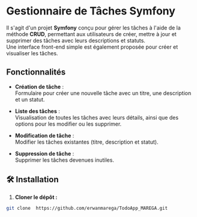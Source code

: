 # Gestionnaire de Tâches Symfony

Il s'agit d'un projet **Symfony** conçu pour gérer les tâches à l'aide de la méthode **CRUD**, permettant aux utilisateurs de créer, mettre à jour et supprimer des tâches avec leurs descriptions et statuts.  
Une interface front-end simple est également proposée pour créer et visualiser les tâches.

##  Fonctionnalités

- **Création de tâche** :  
  Formulaire pour créer une nouvelle tâche avec un titre, une description et un statut.
  
- **Liste des tâches** :  
  Visualisation de toutes les tâches avec leurs détails, ainsi que des options pour les modifier ou les supprimer.
  
- **Modification de tâche** :  
  Modifier les tâches existantes (titre, description et statut).
  
- **Suppression de tâche** :  
  Supprimer les tâches devenues inutiles.

## 🛠 Installation

1. **Cloner le dépôt :**

```bash
git clone  https://github.com/erwanmarega/TodoApp_MAREGA.git
